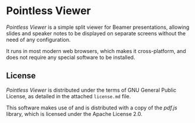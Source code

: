 # Pointless Viewer

_Pointless Viewer_ is a simple split viewer for Beamer presentations, allowing slides and speaker notes to be displayed on separate screens without the need of any configuration.

It runs in most modern web browsers, which makes it cross-platform, and does not require any special software to be installed.


## License

_Pointless Viewer_ is distributed under the terms of GNU General Public License, as detailed in the attached `license.md` file.

This software makes use of and is distributed with a copy of the _pdf.js_ library, which is licensed under the Apache License 2.0.
